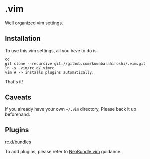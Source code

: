 # .vim
Well organized vim settings.

## Installation
To use this vim settings, all you have to do is

```
cd
git clone --recursive git://github.com/kuwabarahiroshi/.vim.git
ln -s .vim/rc.d/.vimrc
vim # -> installs plugins automatically.
```

That's it!

## Caveats
If you already have your own `~/.vim` directory, Please back it up beforehand.

## Plugins

[rc.d/bundles](rc.d/bundles)

To add plugins, please refer to [NeoBundle.vim](https://github.com/Shougo/neobundle.vim) guidance.
